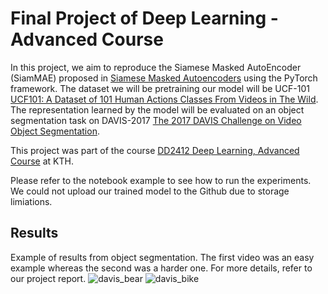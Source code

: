 # Final Project of Deep Learning - Advanced Course

In this project, we aim to reproduce the Siamese Masked AutoEncoder (SiamMAE) proposed in [Siamese Masked Autoencoders](https://arxiv.org/abs/2305.14344) using the PyTorch framework.
The dataset we will be pretraining our model will be UCF-101 [UCF101: A Dataset of 101 Human Actions
Classes From Videos in The Wild](https://www.crcv.ucf.edu/papers/UCF101_CRCV-TR-12-01.pdf). The representation learned by the model will be evaluated on an object segmentation task on DAVIS-2017 [The 2017 DAVIS Challenge on Video Object Segmentation](https://arxiv.org/abs/1704.00675).

This project was part of the course [DD2412 Deep Learning, Advanced Course](https://www.kth.se/student/kurser/kurs/DD2412?l=en) at KTH.

Please refer to the notebook example to see how to run the experiments. We could not upload our trained model to the Github due to storage limiations.

## Results
Example of results from object segmentation. The first video was an easy example whereas the second was a harder one. For more details, refer to our project report.
![davis_bear](https://github.com/Jeremylin0904/DeepLearning_final/assets/117983459/0c434532-417e-4509-817a-eba42a35e3e1)
![davis_bike](https://github.com/Jeremylin0904/DeepLearning_final/assets/117983459/c4ebc99d-a696-4d11-9fa5-4faa339242ec)
